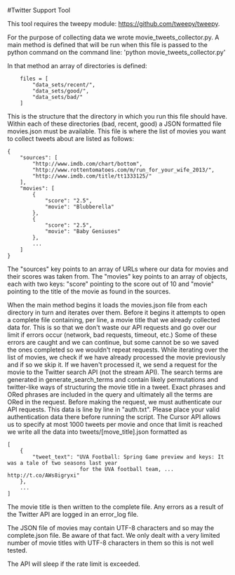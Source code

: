 
#Twitter Support Tool

This tool requires the tweepy module: https://github.com/tweepy/tweepy.

For the purpose of collecting data we wrote movie_tweets_collector.py.
A main method is defined that will be run when this file is passed to the python command on the command line: 
'python movie_tweets_collector.py'

In that method an array of directories is defined:
```
    files = [
        "data_sets/recent/",
        "data_sets/good/",
        "data_sets/bad/"
    ]
```

This is the structure that the directory in which you run this file should have. 
Within each of these directories (bad, recent, good) a JSON formatted file movies.json must be available. 
This file is where the list of movies you want to collect tweets about are listed as follows: 
```
{
    "sources": [
        "http://www.imdb.com/chart/bottom",
        "http://www.rottentomatoes.com/m/run_for_your_wife_2013/",
        "http://www.imdb.com/title/tt1333125/"
    ],
    "movies": [
        {
            "score": "2.5",
            "movie": "Blubberella"
        },
        {
            "score": "2.5",
            "movie": "Baby Geniuses"
        },
        ...
    ]
}
```
The "sources" key points to an array of URLs where our data for movies and their scores was taken from.
The "movies" key points to an array of objects, each with two keys: "score" pointing to the score out of 10 
and "movie" pointing to the title of the movie as found in the sources.

When the main method begins it loads the movies.json file from each directory in turn and iterates over them.
Before it begins it attempts to open a complete file containing, per line, a movie title that we already 
collected data for. This is so that we don't waste our API requests and go over our limit if errors occur 
(network, bad requests, timeout, etc.) Some of these errors are caught and we can continue, but some cannot be so 
we saved the ones completed so we wouldn't repeat requests. While iterating over the list of movies, we check if 
we have already processed the movie previously and if so we skip it. 
If we haven't processed it, we send a request for the movie to the Twitter search API (not the stream API). 
The search terms are generated in generate_search_terms and contain likely permutations and twitter-like ways of 
structuring the movie title in a tweet. Exact phrases and ORed phrases are included in the query and ultimately 
all the terms are ORed in the request. 
Before making the request, we must authenticate our API requests. This data is line by line in "auth.txt". Please
place your valid authentication data there before running the script.
The Cursor API allows us to specify at most 1000 tweets per movie and once that limit is reached we write all the data 
into tweets/[move_title].json formatted as
```
[
    {
        "tweet_text": "UVA Football: Spring Game preview and keys: It was a tale of two seasons last year 
                       for the UVA football team, ... http://t.co/AWs8igryxi"
    },
    ...
]
```
The movie title is then written to the complete file. 
Any errors as a result of the Twitter API are logged in an error_log file. 

The JSON file of movies may contain UTF-8 characters and so may the complete.json file. Be aware of that fact. We
only dealt with a very limited number of movie titles with UTF-8 characters in them so this is not well tested.

The API will sleep if the rate limit is exceeded.


